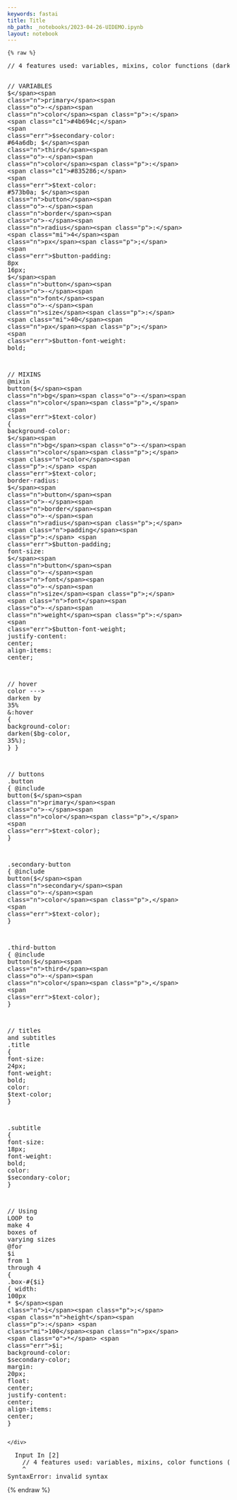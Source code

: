 ```yaml
---
keywords: fastai
title: Title
nb_path: _notebooks/2023-04-26-UIDEMO.ipynb
layout: notebook
---
```


<!--
#################################################
### THIS FILE WAS AUTOGENERATED! DO NOT EDIT! ###
#################################################
# file to edit: _notebooks/2023-04-26-UIDEMO.ipynb
-->

<div class="container" id="notebook-container">
        
    {% raw %}
    
<div class="cell border-box-sizing code_cell rendered">
<div class="input">

<div class="inner_cell">
    <div class="input_area">
<div class=" highlight hl-ipython3"><pre><span></span><span class="o">//</span> <span class="mi">4</span> <span class="n">features</span> <span class="n">used</span><span class="p">:</span> <span class="n">variables</span><span class="p">,</span> <span class="n">mixins</span><span class="p">,</span> <span class="n">color</span> <span class="n">functions</span> <span class="p">(</span><span class="n">darken</span><span class="p">),</span> <span class="ow">and</span> <span class="n">loop</span>

<span class="o">//</span> <span class="n">VARIABLES</span>
<span class="err">$</span><span class="n">primary</span><span class="o">-</span><span class="n">color</span><span class="p">:</span> <span class="c1">#4b694c;</span>
<span class="err">$</span><span class="n">secondary</span><span class="o">-</span><span class="n">color</span><span class="p">:</span> <span class="c1">#64a6db;</span>
<span class="err">$</span><span class="n">third</span><span class="o">-</span><span class="n">color</span><span class="p">:</span> <span class="c1">#835286;</span>
<span class="err">$</span><span class="n">text</span><span class="o">-</span><span class="n">color</span><span class="p">:</span> <span class="c1">#573b0a;</span>
<span class="err">$</span><span class="n">button</span><span class="o">-</span><span class="n">border</span><span class="o">-</span><span class="n">radius</span><span class="p">:</span> <span class="mi">4</span><span class="n">px</span><span class="p">;</span>
<span class="err">$</span><span class="n">button</span><span class="o">-</span><span class="n">padding</span><span class="p">:</span> <span class="mi">8</span><span class="n">px</span> <span class="mi">16</span><span class="n">px</span><span class="p">;</span>
<span class="err">$</span><span class="n">button</span><span class="o">-</span><span class="n">font</span><span class="o">-</span><span class="n">size</span><span class="p">:</span> <span class="mi">40</span><span class="n">px</span><span class="p">;</span>
<span class="err">$</span><span class="n">button</span><span class="o">-</span><span class="n">font</span><span class="o">-</span><span class="n">weight</span><span class="p">:</span> <span class="n">bold</span><span class="p">;</span>


<span class="o">//</span> <span class="n">MIXINS</span>
<span class="nd">@mixin</span> <span class="n">button</span><span class="p">(</span><span class="err">$</span><span class="n">bg</span><span class="o">-</span><span class="n">color</span><span class="p">,</span> <span class="err">$</span><span class="n">text</span><span class="o">-</span><span class="n">color</span><span class="p">)</span> <span class="p">{</span>
  <span class="n">background</span><span class="o">-</span><span class="n">color</span><span class="p">:</span> <span class="err">$</span><span class="n">bg</span><span class="o">-</span><span class="n">color</span><span class="p">;</span>
  <span class="n">color</span><span class="p">:</span> <span class="err">$</span><span class="n">text</span><span class="o">-</span><span class="n">color</span><span class="p">;</span>
  <span class="n">border</span><span class="o">-</span><span class="n">radius</span><span class="p">:</span> <span class="err">$</span><span class="n">button</span><span class="o">-</span><span class="n">border</span><span class="o">-</span><span class="n">radius</span><span class="p">;</span>
  <span class="n">padding</span><span class="p">:</span> <span class="err">$</span><span class="n">button</span><span class="o">-</span><span class="n">padding</span><span class="p">;</span>
  <span class="n">font</span><span class="o">-</span><span class="n">size</span><span class="p">:</span> <span class="err">$</span><span class="n">button</span><span class="o">-</span><span class="n">font</span><span class="o">-</span><span class="n">size</span><span class="p">;</span>
  <span class="n">font</span><span class="o">-</span><span class="n">weight</span><span class="p">:</span> <span class="err">$</span><span class="n">button</span><span class="o">-</span><span class="n">font</span><span class="o">-</span><span class="n">weight</span><span class="p">;</span>
  <span class="n">justify</span><span class="o">-</span><span class="n">content</span><span class="p">:</span> <span class="n">center</span><span class="p">;</span>
  <span class="n">align</span><span class="o">-</span><span class="n">items</span><span class="p">:</span> <span class="n">center</span><span class="p">;</span>


<span class="o">//</span> <span class="n">hover</span> <span class="n">color</span> <span class="o">---&gt;</span> <span class="n">darken</span> <span class="n">by</span> <span class="mi">35</span><span class="o">%</span>
  <span class="o">&amp;</span><span class="p">:</span><span class="n">hover</span> <span class="p">{</span>
    <span class="n">background</span><span class="o">-</span><span class="n">color</span><span class="p">:</span> <span class="n">darken</span><span class="p">(</span><span class="err">$</span><span class="n">bg</span><span class="o">-</span><span class="n">color</span><span class="p">,</span> <span class="mi">35</span><span class="o">%</span><span class="p">);</span>
  <span class="p">}</span>
<span class="p">}</span>

<span class="o">//</span> <span class="n">buttons</span>
<span class="o">.</span><span class="n">button</span> <span class="p">{</span>
  <span class="nd">@include</span> <span class="n">button</span><span class="p">(</span><span class="err">$</span><span class="n">primary</span><span class="o">-</span><span class="n">color</span><span class="p">,</span> <span class="err">$</span><span class="n">text</span><span class="o">-</span><span class="n">color</span><span class="p">);</span>
<span class="p">}</span>

<span class="o">.</span><span class="n">secondary</span><span class="o">-</span><span class="n">button</span> <span class="p">{</span>
  <span class="nd">@include</span> <span class="n">button</span><span class="p">(</span><span class="err">$</span><span class="n">secondary</span><span class="o">-</span><span class="n">color</span><span class="p">,</span> <span class="err">$</span><span class="n">text</span><span class="o">-</span><span class="n">color</span><span class="p">);</span>
<span class="p">}</span>

<span class="o">.</span><span class="n">third</span><span class="o">-</span><span class="n">button</span> <span class="p">{</span>
  <span class="nd">@include</span> <span class="n">button</span><span class="p">(</span><span class="err">$</span><span class="n">third</span><span class="o">-</span><span class="n">color</span><span class="p">,</span> <span class="err">$</span><span class="n">text</span><span class="o">-</span><span class="n">color</span><span class="p">);</span>
<span class="p">}</span>


<span class="o">//</span> <span class="n">titles</span> <span class="ow">and</span> <span class="n">subtitles</span>
<span class="o">.</span><span class="n">title</span> <span class="p">{</span>
  <span class="n">font</span><span class="o">-</span><span class="n">size</span><span class="p">:</span> <span class="mi">24</span><span class="n">px</span><span class="p">;</span>
  <span class="n">font</span><span class="o">-</span><span class="n">weight</span><span class="p">:</span> <span class="n">bold</span><span class="p">;</span>
  <span class="n">color</span><span class="p">:</span> <span class="err">$</span><span class="n">text</span><span class="o">-</span><span class="n">color</span><span class="p">;</span>
<span class="p">}</span>

<span class="o">.</span><span class="n">subtitle</span> <span class="p">{</span>
  <span class="n">font</span><span class="o">-</span><span class="n">size</span><span class="p">:</span> <span class="mi">18</span><span class="n">px</span><span class="p">;</span>
  <span class="n">font</span><span class="o">-</span><span class="n">weight</span><span class="p">:</span> <span class="n">bold</span><span class="p">;</span>
  <span class="n">color</span><span class="p">:</span> <span class="err">$</span><span class="n">secondary</span><span class="o">-</span><span class="n">color</span><span class="p">;</span>
<span class="p">}</span>

<span class="o">//</span> <span class="n">Using</span> <span class="n">LOOP</span> <span class="n">to</span> <span class="n">make</span> <span class="mi">4</span> <span class="n">boxes</span> <span class="n">of</span> <span class="n">varying</span> <span class="n">sizes</span>
<span class="nd">@for</span> <span class="err">$</span><span class="n">i</span> <span class="kn">from</span> <span class="mi">1</span> <span class="n">through</span> <span class="mi">4</span> <span class="p">{</span>
  <span class="o">.</span><span class="n">box</span><span class="o">-</span><span class="c1">#{$i} {</span>
    <span class="n">width</span><span class="p">:</span> <span class="mi">100</span><span class="n">px</span> <span class="o">*</span> <span class="err">$</span><span class="n">i</span><span class="p">;</span>
    <span class="n">height</span><span class="p">:</span> <span class="mi">100</span><span class="n">px</span> <span class="o">*</span> <span class="err">$</span><span class="n">i</span><span class="p">;</span>
    <span class="n">background</span><span class="o">-</span><span class="n">color</span><span class="p">:</span> <span class="err">$</span><span class="n">secondary</span><span class="o">-</span><span class="n">color</span><span class="p">;</span>
    <span class="n">margin</span><span class="p">:</span> <span class="mi">20</span><span class="n">px</span><span class="p">;</span>
    <span class="nb">float</span><span class="p">:</span> <span class="n">center</span><span class="p">;</span>
    <span class="n">justify</span><span class="o">-</span><span class="n">content</span><span class="p">:</span> <span class="n">center</span><span class="p">;</span>
    <span class="n">align</span><span class="o">-</span><span class="n">items</span><span class="p">:</span> <span class="n">center</span><span class="p">;</span>
  <span class="p">}</span>
</pre></div>

    </div>
</div>
</div>

<div class="output_wrapper">
<div class="output">

<div class="output_area">

<div class="output_subarea output_text output_error">
<pre>
<span class="ansi-cyan-fg">  Input </span><span class="ansi-green-fg">In [2]</span>
<span class="ansi-red-fg">    // 4 features used: variables, mixins, color functions (darken), and loop</span>
    ^
<span class="ansi-red-fg">SyntaxError</span><span class="ansi-red-fg">:</span> invalid syntax
</pre>
</div>
</div>

</div>
</div>

</div>
    {% endraw %}

</div>
 

